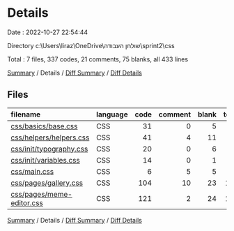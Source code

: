 # Details

Date : 2022-10-27 22:54:44

Directory c:\\Users\\liraz\\OneDrive\\שולחן העבודה\\sprint2\\css

Total : 7 files,  337 codes, 21 comments, 75 blanks, all 433 lines

[Summary](results.md) / Details / [Diff Summary](diff.md) / [Diff Details](diff-details.md)

## Files
| filename | language | code | comment | blank | total |
| :--- | :--- | ---: | ---: | ---: | ---: |
| [css/basics/base.css](/css/basics/base.css) | CSS | 31 | 0 | 5 | 36 |
| [css/helpers/helpers.css](/css/helpers/helpers.css) | CSS | 41 | 4 | 11 | 56 |
| [css/init/typography.css](/css/init/typography.css) | CSS | 20 | 0 | 6 | 26 |
| [css/init/variables.css](/css/init/variables.css) | CSS | 14 | 0 | 1 | 15 |
| [css/main.css](/css/main.css) | CSS | 6 | 5 | 5 | 16 |
| [css/pages/gallery.css](/css/pages/gallery.css) | CSS | 104 | 10 | 23 | 137 |
| [css/pages/meme-editor.css](/css/pages/meme-editor.css) | CSS | 121 | 2 | 24 | 147 |

[Summary](results.md) / Details / [Diff Summary](diff.md) / [Diff Details](diff-details.md)
